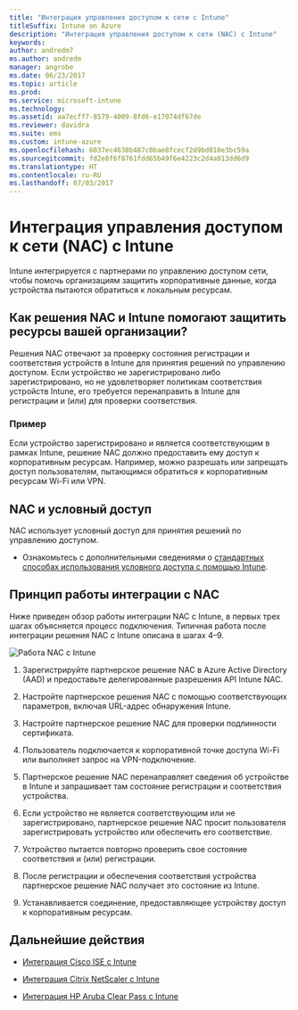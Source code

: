 ```yaml
---
title: "Интеграция управления доступом к сети с Intune"
titleSuffix: Intune on Azure
description: "Интеграция управления доступом к сети (NAC) с Intune"
keywords: 
author: andredm7
ms.author: andredm
manager: angrobe
ms.date: 06/23/2017
ms.topic: article
ms.prod: 
ms.service: microsoft-intune
ms.technology: 
ms.assetid: aa7ecff7-8579-4009-8fd6-e17074df67de
ms.reviewer: davidra
ms.suite: ems
ms.custom: intune-azure
ms.openlocfilehash: 6037ec4638b487c0bae8fcecf2d9bd010e3bc59a
ms.sourcegitcommit: fd2e8f6f8761fdd65b49f6e4223c2d4a013dd6d9
ms.translationtype: HT
ms.contentlocale: ru-RU
ms.lasthandoff: 07/03/2017
---
```

# <a name="network-access-control-nac-integration-with-intune"></a>Интеграция управления доступом к сети (NAC) с Intune

Intune интегрируется с партнерами по управлению доступом сети, чтобы помочь организациям защитить корпоративные данные, когда устройства пытаются обратиться к локальным ресурсам.

## <a name="how-do-intune-and-nac-solutions-help-protect-your-organization-resources"></a>Как решения NAC и Intune помогают защитить ресурсы вашей организации?

Решения NAC отвечают за проверку состояния регистрации и соответствия устройств в Intune для принятия решений по управлению доступом. Если устройство не зарегистрировано либо зарегистрировано, но не удовлетворяет политикам соответствия устройств Intune, его требуется перенаправить в Intune для регистрации и (или) для проверки соответствия.

### <a name="example"></a>Пример

Если устройство зарегистрировано и является соответствующим в рамках Intune, решение NAC должно предоставить ему доступ к корпоративным ресурсам. Например, можно разрешать или запрещать доступ пользователям, пытающимся обратиться к корпоративным ресурсам Wi-Fi или VPN.

## <a name="nac-and-conditional-access"></a>NAC и условный доступ

NAC использует условный доступ для принятия решений по управлению доступом.

- Ознакомьтесь с дополнительными сведениями о [стандартных способах использования условного доступа с помощью Intune](conditional-access-intune-common-ways-use.md).

## <a name="how-the-nac-integration-works"></a>Принцип работы интеграции с NAC

Ниже приведен обзор работы интеграции NAC с Intune, в первых трех шагах объясняется процесс подключения. Типичная работа после интеграции решения NAC с Intune описана в шагах 4–9.

![Работа NAC с Intune](./media/ca-intune-common-ways-2.png)

1.  Зарегистрируйте партнерское решение NAC в Azure Active Directory (AAD) и предоставьте делегированные разрешения API Intune NAC.

2.  Настройте партнерское решения NAC с помощью соответствующих параметров, включая URL-адрес обнаружения Intune.

3.  Настройте партнерское решение NAC для проверки подлинности сертификата.

4.  Пользователь подключается к корпоративной точке доступа Wi-Fi или выполняет запрос на VPN-подключение.

5.  Партнерское решение NAC перенаправляет сведения об устройстве в Intune и запрашивает там состояние регистрации и соответствия устройства.

6.  Если устройство не является соответствующим или не зарегистрировано, партнерское решение NAC просит пользователя зарегистрировать устройство или обеспечить его соответствие.

7.  Устройство пытается повторно проверить свое состояние соответствия и (или) регистрации.

8.  После регистрации и обеспечения соответствия устройства партнерское решение NAC получает это состояние из Intune.

9.  Устанавливается соединение, предоставляющее устройству доступ к корпоративным ресурсам.

## <a name="next-steps"></a>Дальнейшие действия

-   [Интеграция Cisco ISE с Intune](http://www.cisco.com/c/en/us/td/docs/security/ise/2-1/admin_guide/b_ise_admin_guide_21/b_ise_admin_guide_20_chapter_01000.html)

-   [Интеграция Citrix NetScaler с Intune](https://docs.citrix.com/netscaler-gateway/11-1/microsoft-intune-integration/configuring-network-access-control-device-check-for-netscaler-gateway-virtual-server-for-single-factor-authentication-deployment.html)

-   [Интеграция HP Aruba Clear Pass с Intune](https://support.arubanetworks.com/Documentation/tabid/77/DMXModule/512/Command/Core_Download/Default.aspx?EntryId=23757)
